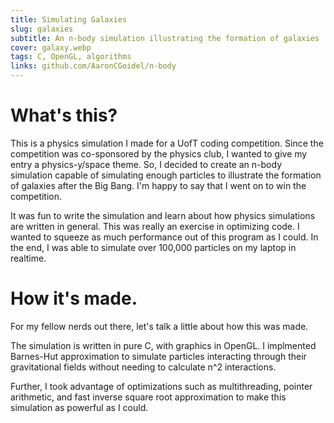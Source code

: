 ```yaml
---
title: Simulating Galaxies
slug: galaxies
subtitle: An n-body simulation illustrating the formation of galaxies
cover: galaxy.webp
tags: C, OpenGL, algorithms
links: github.com/AaronCGoidel/n-body
---
```


# What's this?

This is a physics simulation I made for a UofT coding competition. Since the competition was co-sponsored by the physics club, I wanted to give my entry a physics-y/space theme. So, I decided to create an n-body simulation capable of simulating enough particles to illustrate the formation of galaxies after the Big Bang. I'm happy to say that I went on to win the competition.

It was fun to write the simulation and learn about how physics simulations are written in general. This was really an exercise in optimizing code. I wanted to squeeze as much performance out of this program as I could. In the end, I was able to simulate over 100,000 particles on my laptop in realtime.

# How it's made.

For my fellow nerds out there, let's talk a little about how this was made.

The simulation is written in pure C, with graphics in OpenGL. I implmented Barnes-Hut approximation to simulate particles interacting through their gravitational fields without needing to calculate n^2 interactions.

Further, I took advantage of optimizations such as multithreading, pointer arithmetic, and fast inverse square root approximation to make this simulation as powerful as I could.